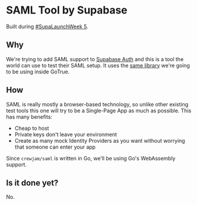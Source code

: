 # SAML Tool by Supabase

Built during [#SupaLaunchWeek 5](https://launchweek.dev).

## Why

We're trying to add SAML support to [Supabase Auth](https://supabase.com/auth)
and this is a tool the world can use to test their SAML setup. It uses the
[same library](https://github.com/crewjam/saml) we're going to be using inside
GoTrue.

## How

SAML is really mostly a browser-based technology, so unlike other existing test
tools this one will try to be a Single-Page App as much as possible. This has
many benefits:

- Cheap to host
- Private keys don't leave your environment
- Create as many mock Identity Providers as you want without worrying that
  someone can enter your app

Since `crewjam/saml` is written in Go, we'll be using Go's WebAssembly support.

## Is it done yet?

No.
